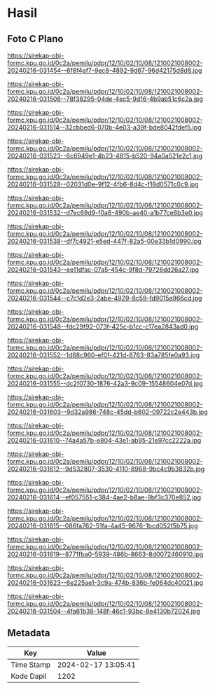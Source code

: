 # Hasil

## Foto C Plano

https://sirekap-obj-formc.kpu.go.id/0c2a/pemilu/pdpr/12/10/02/10/08/1210021008002-20240216-031454--6f8f4ef7-9ec8-4892-9d67-96d42175d8d8.jpg

https://sirekap-obj-formc.kpu.go.id/0c2a/pemilu/pdpr/12/10/02/10/08/1210021008002-20240216-031508--78f38295-04de-4ec5-9d16-4b9ab51c6c2a.jpg

https://sirekap-obj-formc.kpu.go.id/0c2a/pemilu/pdpr/12/10/02/10/08/1210021008002-20240216-031514--32cbbed6-070b-4e03-a39f-bde8042fdef5.jpg

https://sirekap-obj-formc.kpu.go.id/0c2a/pemilu/pdpr/12/10/02/10/08/1210021008002-20240216-031523--6c6949e1-4b23-4815-b520-94a0a521e2c1.jpg

https://sirekap-obj-formc.kpu.go.id/0c2a/pemilu/pdpr/12/10/02/10/08/1210021008002-20240216-031528--02031d0e-9f12-4fb6-8d4c-f18d0571c0c9.jpg

https://sirekap-obj-formc.kpu.go.id/0c2a/pemilu/pdpr/12/10/02/10/08/1210021008002-20240216-031532--d7ec69d9-f0a6-490b-ae40-a1b77ce6b3e0.jpg

https://sirekap-obj-formc.kpu.go.id/0c2a/pemilu/pdpr/12/10/02/10/08/1210021008002-20240216-031538--df7c4921-e5ed-447f-82a5-00e33b1d0990.jpg

https://sirekap-obj-formc.kpu.go.id/0c2a/pemilu/pdpr/12/10/02/10/08/1210021008002-20240216-031543--ee11dfac-07a5-454c-9f8d-79726dd26a27.jpg

https://sirekap-obj-formc.kpu.go.id/0c2a/pemilu/pdpr/12/10/02/10/08/1210021008002-20240216-031544--c7c1d2e3-2abe-4929-8c59-fd9015a966cd.jpg

https://sirekap-obj-formc.kpu.go.id/0c2a/pemilu/pdpr/12/10/02/10/08/1210021008002-20240216-031548--fdc29f92-073f-425c-b1cc-c17ea2843ad0.jpg

https://sirekap-obj-formc.kpu.go.id/0c2a/pemilu/pdpr/12/10/02/10/08/1210021008002-20240216-031552--1d68c960-ef0f-421d-8763-83a785fe0a93.jpg

https://sirekap-obj-formc.kpu.go.id/0c2a/pemilu/pdpr/12/10/02/10/08/1210021008002-20240216-031555--dc2f0730-1876-42a3-9c09-15548604e07d.jpg

https://sirekap-obj-formc.kpu.go.id/0c2a/pemilu/pdpr/12/10/02/10/08/1210021008002-20240216-031603--9d32a986-748c-45dd-b602-09722c2e443b.jpg

https://sirekap-obj-formc.kpu.go.id/0c2a/pemilu/pdpr/12/10/02/10/08/1210021008002-20240216-031610--74a4a57b-e804-43e1-ab95-21e97cc2222a.jpg

https://sirekap-obj-formc.kpu.go.id/0c2a/pemilu/pdpr/12/10/02/10/08/1210021008002-20240216-031612--9d532807-3530-4110-8968-9bc4c9b3832b.jpg

https://sirekap-obj-formc.kpu.go.id/0c2a/pemilu/pdpr/12/10/02/10/08/1210021008002-20240216-031614--ef057551-c384-4ae2-b8ae-9bf3c370e852.jpg

https://sirekap-obj-formc.kpu.go.id/0c2a/pemilu/pdpr/12/10/02/10/08/1210021008002-20240216-031615--086fa762-51fa-4a45-9676-1bcd052f5b75.jpg

https://sirekap-obj-formc.kpu.go.id/0c2a/pemilu/pdpr/12/10/02/10/08/1210021008002-20240216-031619--8771fba0-5939-486b-8663-8d0072460910.jpg

https://sirekap-obj-formc.kpu.go.id/0c2a/pemilu/pdpr/12/10/02/10/08/1210021008002-20240216-031623--6e225ae1-3c9a-474b-836b-fe064dc40021.jpg

https://sirekap-obj-formc.kpu.go.id/0c2a/pemilu/pdpr/12/10/02/10/08/1210021008002-20240216-031504--4fa61b38-148f-46c1-93bc-8e4130b72024.jpg


## Metadata

| Key        | Value               |
| ---------- | ------------------- |
| Time Stamp | 2024-02-17 13:05:41 |
| Kode Dapil | 1202                |



